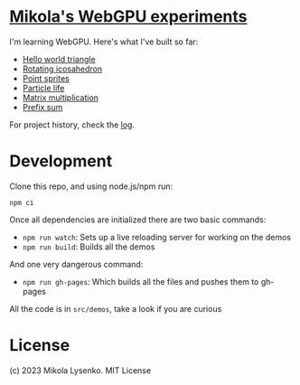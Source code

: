# [Mikola's WebGPU experiments](https://mikolalysenko.github.io/webgpu-experiments/index.html)

I'm learning WebGPU.  Here's what I've built so far:

* [Hello world triangle](https://mikolalysenko.github.io/webgpu-experiments/triangle.html)
* [Rotating icosahedron](https://mikolalysenko.github.io/webgpu-experiments/icosahedron.html)
* [Point sprites](https://mikolalysenko.github.io/webgpu-experiments/sprites.html)
* [Particle life](https://mikolalysenko.github.io/webgpu-experiments/particle-life.html)
* [Matrix multiplication](https://mikolalysenko.github.io/webgpu-experiments/matrix-mult.html)
* [Prefix sum](https://mikolalysenko.github.io/webgpu-experiments/prefix-sum.html)

For project history, check the [log](LOG.md).

# Development

Clone this repo, and using node.js/npm run:

```
npm ci
```

Once all dependencies are initialized there are two basic commands:

* `npm run watch`: Sets up a live reloading server for working on the demos
* `npm run build`: Builds all the demos

And one very dangerous command:

* `npm run gh-pages`: Which builds all the files and pushes them to gh-pages

All the code is in `src/demos`, take a look if you are curious

# License
(c) 2023 Mikola Lysenko.  MIT License